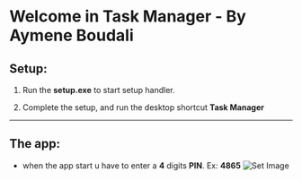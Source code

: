 # Welcome in Task Manager - By **Aymene Boudali**

## Setup:

1. Run the **setup.exe** to start setup handler.

2. Complete the setup, and run the desktop shortcut **Task Manager**

---------------------------
## The app:

* when the app start u have to enter a **4** digits **PIN**. Ex: **4865**
![Set Image](set.png)

